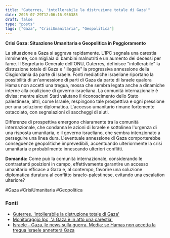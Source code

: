 ```yaml
---
title: "Guterres, 'intollerabile la distruzione totale di Gaza'"
date: 2025-07-29T12:06:16.956385
draft: false
type: "posts"
tags: ["Gaza", "CrisiUmanitaria", "Geopolitica"]
---
```


**Crisi Gaza: Situazione Umanitaria e Geopolitica in Peggioramento**

La situazione a Gaza si aggrava rapidamente.  L'IPC segnala una carestia imminente, con migliaia di bambini malnutriti e un aumento dei decessi per fame.  Il Segretario Generale dell'ONU, Guterres, definisce "intollerabile" la distruzione totale di Gaza e "illegale" la progressiva annessione della Cisgiordania da parte di Israele.  Fonti mediatiche israeliane riportano la possibilità di un'annessione di parti di Gaza da parte di Israele qualora Hamas non accetti una tregua,  mossa che sembra legata anche a dinamiche interne alla coalizione di governo israeliana.  La comunità internazionale è divisa: mentre alcuni Stati valutano il riconoscimento dello Stato palestinese, altri, come Israele, respingono tale prospettiva e ogni pressione per una soluzione diplomatica.  L'accesso umanitario rimane fortemente ostacolato, con segnalazioni di saccheggi di aiuti.

Differenze di prospettiva emergono chiaramente tra la comunità internazionale, che condanna le azioni di Israele e sottolinea l'urgenza di una risposta umanitaria, e il governo israeliano, che sembra intenzionato a perseguire una linea dura.  L'eventuale annessione di Gaza comporterebbe conseguenze geopolitiche imprevedibili,  accentuando ulteriormente la crisi umanitaria e probabilmente innescando ulteriori conflitti.

**Domanda:** Come può la comunità internazionale, considerando le contrastanti posizioni in campo,  effettivamente garantire un accesso umanitario efficace a Gaza e, al contempo,  favorire una soluzione diplomatica duratura al conflitto israelo-palestinese, evitando una escalation ulteriore?

#Gaza #CrisiUmanitaria #Geopolitica


### Fonti
- [Guterres, 'intollerabile la distruzione totale di Gaza'](https://www.ansa.it/sito/notizie/topnews/2025/07/29/guterres-intollerabile-la-distruzione-totale-di-gaza_5eac16d1-b09c-4946-8dc1-4ff023c1e9c5.html)
- [Monitoraggio Ipc, 'a Gaza è in atto una carestia'](https://www.ansa.it/sito/notizie/topnews/2025/07/29/monitoraggio-ipc-a-gaza-e-in-atto-una-carestia_9b260396-71f7-4c03-bfda-bc70a16cea0a.html)
- [Israele - Gaza, le news sulla guerra. Media: se Hamas non accetta la tregua Israele annetterà Gaza](https://www.repubblica.it/esteri/2025/07/29/diretta/israele_gaza_hamas_guerra_news_oggi_diretta-424758326/)
